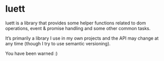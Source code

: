 # luett

luett is a library that provides some helper functions related to dom operations, event & promise handling and some other common tasks.
 
It’s primarily a library I use in my own projects and the API may change at any time (though I try to use semantic versioning).

You have been warned :)
